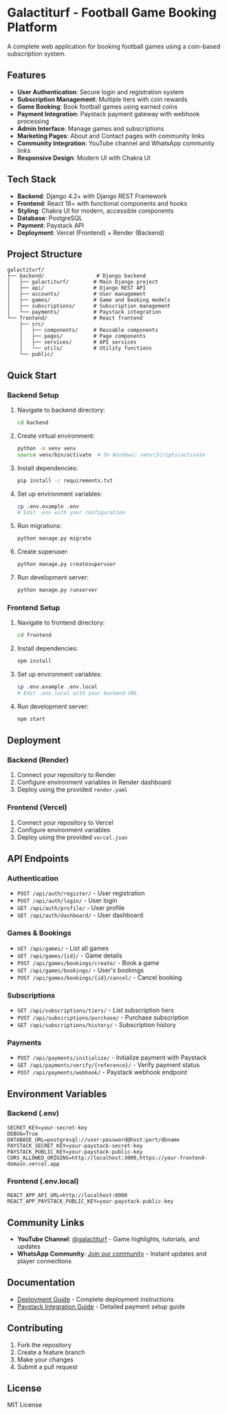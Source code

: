 # Galactiturf - Football Game Booking Platform

A complete web application for booking football games using a coin-based subscription system.

## Features

- **User Authentication**: Secure login and registration system
- **Subscription Management**: Multiple tiers with coin rewards
- **Game Booking**: Book football games using earned coins
- **Payment Integration**: Paystack payment gateway with webhook processing
- **Admin Interface**: Manage games and subscriptions
- **Marketing Pages**: About and Contact pages with community links
- **Community Integration**: YouTube channel and WhatsApp community links
- **Responsive Design**: Modern UI with Chakra UI

## Tech Stack

- **Backend**: Django 4.2+ with Django REST Framework
- **Frontend**: React 18+ with functional components and hooks
- **Styling**: Chakra UI for modern, accessible components
- **Database**: PostgreSQL
- **Payment**: Paystack API
- **Deployment**: Vercel (Frontend) + Render (Backend)

## Project Structure

```
galactiturf/
├── backend/                 # Django backend
│   ├── galactiturf/        # Main Django project
│   ├── api/                # Django REST API
│   ├── accounts/           # User management
│   ├── games/              # Game and booking models
│   ├── subscriptions/      # Subscription management
│   └── payments/           # Paystack integration
└── frontend/               # React frontend
    ├── src/
    │   ├── components/     # Reusable components
    │   ├── pages/          # Page components
    │   ├── services/       # API services
    │   └── utils/          # Utility functions
    └── public/
```

## Quick Start

### Backend Setup

1. Navigate to backend directory:
   ```bash
   cd backend
   ```

2. Create virtual environment:
   ```bash
   python -m venv venv
   source venv/bin/activate  # On Windows: venv\Scripts\activate
   ```

3. Install dependencies:
   ```bash
   pip install -r requirements.txt
   ```

4. Set up environment variables:
   ```bash
   cp .env.example .env
   # Edit .env with your configuration
   ```

5. Run migrations:
   ```bash
   python manage.py migrate
   ```

6. Create superuser:
   ```bash
   python manage.py createsuperuser
   ```

7. Run development server:
   ```bash
   python manage.py runserver
   ```

### Frontend Setup

1. Navigate to frontend directory:
   ```bash
   cd frontend
   ```

2. Install dependencies:
   ```bash
   npm install
   ```

3. Set up environment variables:
   ```bash
   cp .env.example .env.local
   # Edit .env.local with your backend URL
   ```

4. Run development server:
   ```bash
   npm start
   ```

## Deployment

### Backend (Render)

1. Connect your repository to Render
2. Configure environment variables in Render dashboard
3. Deploy using the provided `render.yaml`

### Frontend (Vercel)

1. Connect your repository to Vercel
2. Configure environment variables
3. Deploy using the provided `vercel.json`

## API Endpoints

### Authentication
- `POST /api/auth/register/` - User registration
- `POST /api/auth/login/` - User login
- `GET /api/auth/profile/` - User profile
- `GET /api/auth/dashboard/` - User dashboard

### Games & Bookings
- `GET /api/games/` - List all games
- `GET /api/games/{id}/` - Game details
- `POST /api/games/bookings/create/` - Book a game
- `GET /api/games/bookings/` - User's bookings
- `POST /api/games/bookings/{id}/cancel/` - Cancel booking

### Subscriptions
- `GET /api/subscriptions/tiers/` - List subscription tiers
- `POST /api/subscriptions/purchase/` - Purchase subscription
- `GET /api/subscriptions/history/` - Subscription history

### Payments
- `POST /api/payments/initialize/` - Initialize payment with Paystack
- `GET /api/payments/verify/{reference}/` - Verify payment status
- `POST /api/payments/webhook/` - Paystack webhook endpoint

## Environment Variables

### Backend (.env)
```
SECRET_KEY=your-secret-key
DEBUG=True
DATABASE_URL=postgresql://user:password@host:port/dbname
PAYSTACK_SECRET_KEY=your-paystack-secret-key
PAYSTACK_PUBLIC_KEY=your-paystack-public-key
CORS_ALLOWED_ORIGINS=http://localhost:3000,https://your-frontend-domain.vercel.app
```

### Frontend (.env.local)
```
REACT_APP_API_URL=http://localhost:8000
REACT_APP_PAYSTACK_PUBLIC_KEY=your-paystack-public-key
```

## Community Links

- **YouTube Channel**: [@galactiturf](https://youtube.com/@galactiturf) - Game highlights, tutorials, and updates
- **WhatsApp Community**: [Join our community](https://wa.me/234XXXXXXXXX) - Instant updates and player connections

## Documentation

- [Deployment Guide](DEPLOYMENT_GUIDE.md) - Complete deployment instructions
- [Paystack Integration Guide](PAYSTACK_INTEGRATION.md) - Detailed payment setup guide

## Contributing

1. Fork the repository
2. Create a feature branch
3. Make your changes
4. Submit a pull request

## License

MIT License